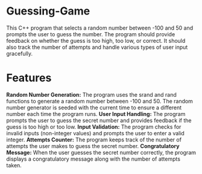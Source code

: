 # Guessing-Game
This C++ program that selects a random number between -100 and 50 and prompts the user to guess the number. The program should provide feedback on whether the guess is too high, too low, or correct. It should also track the number of attempts and handle various types of user input gracefully.
# Features
**Random Number Generation:** The program uses the srand and rand functions to generate a random number between -100 and 50. The random number generator is seeded with the current time to ensure a different number each time the program runs.
**User Input Handling:** The program prompts the user to guess the secret number and provides feedback if the guess is too high or too low.
**Input Validation:** The program checks for invalid inputs (non-integer values) and prompts the user to enter a valid integer.
**Attempts Counter:** The program keeps track of the number of attempts the user makes to guess the secret number.
**Congratulatory Message:** When the user guesses the secret number correctly, the program displays a congratulatory message along with the number of attempts taken.
